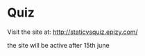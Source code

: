 # Quiz

Visit the site at:
http://staticvsquiz.epizy.com/

the site will be active after 15th june 
